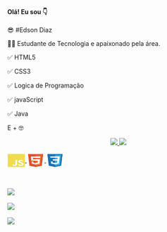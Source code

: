 <h4> Olá! Eu sou 👇</h4>

😎    #Edson Diaz
 
👨‍🎓 Estudante de Tecnologia e apaixonado pela área.

✅ HTML5

 ✅  CSS3
 
 ✅  Logica de Programação
 
 ✅   javaScript
 
 ✅  Java
 
E + 🤓


<div align="center">
  <a href="https://github.com/edsondiaz">
  <img height="120em" src="https://github-readme-stats.vercel.app/api?username=edsondiaz&show_icons=true&theme=dark&include_all_commits=true&count_private=true"/>
  <img height="120em" src="https://github-readme-stats.vercel.app/api/top-langs/?username=edsondiaz&layout=compact&langs_count=7&theme=dark"/>
</div>
 

<div style="display: inline_block"><br>
  <img align="center" alt="Edson-Js" height="30" width="40" src="https://raw.githubusercontent.com/devicons/devicon/master/icons/javascript/javascript-plain.svg">
  <img align="center" alt="Edson-HTML" height="30" width="40" src="https://raw.githubusercontent.com/devicons/devicon/master/icons/html5/html5-original.svg">
  <img align="center" alt="Edson-CSS" height="30" width="40" src="https://raw.githubusercontent.com/devicons/devicon/master/icons/css3/css3-original.svg">
</div>  
<br>
<br>
<div>  
 
  <a href="https://instagram.com/edsondiaz2991" target="_blank"><img src="https://img.shields.io/badge/-Instagram-%23E4405F?style=for-the-badge&logo=instagram&logoColor=white" target="_blank"></a>  
  
  <a href = "mailto:edsondiaz2991@gmail.com"><img src="https://img.shields.io/badge/-Gmail-%23333?style=for-the-badge&logo=gmail&logoColor=white" target="_blank"></a> 
 
  <a href="https://www.linkedin.com/feed/" target="_blank"><img src="https://img.shields.io/badge/-LinkedIn-%230077B5?style=for-the-badge&logo=linkedin&logoColor=white" target="_blank"></a> 
 
</div>
